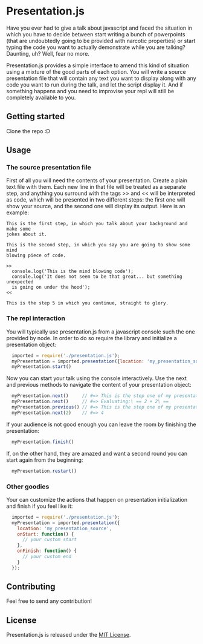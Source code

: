 # Presentation.js

Have you ever had to give a talk about javascript and faced the situation in 
which you have to decide between start writing a bunch of powerpoints (that 
are undoubtedly going to be provided with narcotic properties) or 
start typing the code you want to actually demonstrate while you are talking? 
Daunting, uh? Well, fear no more.

Presentation.js provides a simple interface to amend this kind of situation 
using a mixture of the good parts of each option. You will write a source
presentation file that will contain any text you want to display along with 
any code you want to run during the talk, and let the script display it. 
And if something happens and you need to improvise your repl will still be 
completely available to you.

## Getting started

Clone the repo :D

## Usage

### The source presentation file

First of all you will need the contents of your presentation. Create a plain 
text file with them. Each new line in that file will be treated as a separate
step, and anything you surround with the tags >> and << will be interpreted
as code, which will be presented in two different steps: the first one will 
show your source, and the second one will display its output. Here
is an example:

```text
This is the first step, in which you talk about your background and make some 
jokes about it.

This is the second step, in which you say you are going to show some mind 
blowing piece of code.

>>
  console.log('This is the mind blowing code');
  console.log('It does not seem to be that great... but something unexpected 
  is going on under the hood');
<< 

This is the step 5 in which you continue, straight to glory.
```

### The repl interaction

You will typically use presentation.js from a javascript console such the one 
provided by node. In order to do so
require the library and initialize a presentation object:

```javascript
  imported = require('./presentation.js');
  myPresentation = imported.presentation({location: 'my_presentation_source'});
  myPresentation.start()
```

Now you can start your talk using the console interactively. Use the next and
previous methods to navigate the content of your presentation object:

```javascript
  myPresentation.next()     // #=> This is the step one of my presentation. The next step is a code evaluation.
  myPresentation.next()     // #=> Evaluating:\ == 2 + 2\ ==
  myPresentation.previous() // #=> This is the step one of my presentation. The next step is a code evaluation.
  myPresentation.next(2)    // #=> 4
```

If your audience is not good enough you can leave the room by finishing the 
presentation:

```javascript
  myPresentation.finish()
```

If, on the other hand, they are amazed and want a second round you can start
again from the beginning:

```javascript
  myPresentation.restart()
```

### Other goodies

Your can customize the actions that happen on presentation initialization
and finish if you feel like it:

```javascript
  imported = require('./presentation.js');
  myPresentation = imported.presentation({
    location: 'my_presentation_source',
    onStart: function() {
      // your custom start
    },
    onFinish: function() {
      // your custom end
    }
  });
```

## Contributing

Feel free to send any contribution!

## License

Presentation.js is released under the [MIT License](http://opensource.org/licenses/MIT).
